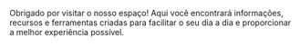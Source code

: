 Obrigado por visitar o nosso espaço! 
Aqui você encontrará informações, recursos e ferramentas criadas para facilitar o seu dia a dia e proporcionar a melhor experiência possível.
